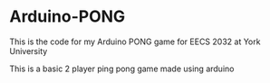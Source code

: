 # Arduino-PONG
This is the code for my Arduino PONG game for EECS 2032 at York University

This is a basic 2 player ping pong game made using arduino
